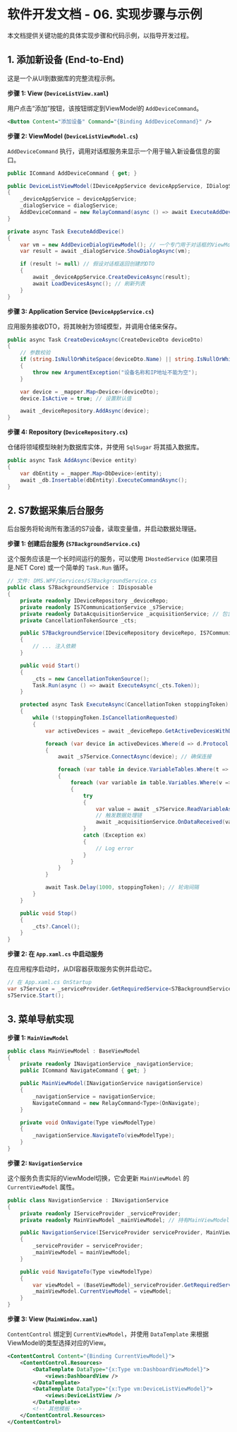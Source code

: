 # 软件开发文档 - 06. 实现步骤与示例

本文档提供关键功能的具体实现步骤和代码示例，以指导开发过程。

## 1. 添加新设备 (End-to-End)

这是一个从UI到数据库的完整流程示例。

**步骤 1: View (`DeviceListView.xaml`)**

用户点击“添加”按钮，该按钮绑定到ViewModel的 `AddDeviceCommand`。

```xml
<Button Content="添加设备" Command="{Binding AddDeviceCommand}" />
```

**步骤 2: ViewModel (`DeviceListViewModel.cs`)**

`AddDeviceCommand` 执行，调用对话框服务来显示一个用于输入新设备信息的窗口。

```csharp
public ICommand AddDeviceCommand { get; }

public DeviceListViewModel(IDeviceAppService deviceAppService, IDialogService dialogService)
{
    _deviceAppService = deviceAppService;
    _dialogService = dialogService;
    AddDeviceCommand = new RelayCommand(async () => await ExecuteAddDevice());
}

private async Task ExecuteAddDevice()
{
    var vm = new AddDeviceDialogViewModel(); // 一个专门用于对话框的ViewModel
    var result = await _dialogService.ShowDialogAsync(vm);

    if (result != null) // 假设对话框返回创建的DTO
    {
        await _deviceAppService.CreateDeviceAsync(result);
        await LoadDevicesAsync(); // 刷新列表
    }
}
```

**步骤 3: Application Service (`DeviceAppService.cs`)**

应用服务接收DTO，将其映射为领域模型，并调用仓储来保存。

```csharp
public async Task CreateDeviceAsync(CreateDeviceDto deviceDto)
{
    // 参数校验
    if (string.IsNullOrWhiteSpace(deviceDto.Name) || string.IsNullOrWhiteSpace(deviceDto.IpAddress))
    {
        throw new ArgumentException("设备名称和IP地址不能为空");
    }

    var device = _mapper.Map<Device>(deviceDto);
    device.IsActive = true; // 设置默认值

    await _deviceRepository.AddAsync(device);
}
```

**步骤 4: Repository (`DeviceRepository.cs`)**

仓储将领域模型映射为数据库实体，并使用 `SqlSugar` 将其插入数据库。

```csharp
public async Task AddAsync(Device entity)
{
    var dbEntity = _mapper.Map<DbDevice>(entity);
    await _db.Insertable(dbEntity).ExecuteCommandAsync();
}
```

## 2. S7数据采集后台服务

后台服务将轮询所有激活的S7设备，读取变量值，并启动数据处理链。

**步骤 1: 创建后台服务 (`S7BackgroundService.cs`)**

这个服务应该是一个长时间运行的服务，可以使用 `IHostedService` (如果项目是.NET Core) 或一个简单的 `Task.Run` 循环。

```csharp
// 文件: DMS.WPF/Services/S7BackgroundService.cs
public class S7BackgroundService : IDisposable
{
    private readonly IDeviceRepository _deviceRepo;
    private readonly IS7CommunicationService _s7Service;
    private readonly DataAcquisitionService _acquisitionService; // 包含处理链逻辑的服务
    private CancellationTokenSource _cts;

    public S7BackgroundService(IDeviceRepository deviceRepo, IS7CommunicationService s7Service, DataAcquisitionService acquisitionService)
    {
        // ... 注入依赖
    }

    public void Start()
    {
        _cts = new CancellationTokenSource();
        Task.Run(async () => await ExecuteAsync(_cts.Token));
    }

    protected async Task ExecuteAsync(CancellationToken stoppingToken)
    {
        while (!stoppingToken.IsCancellationRequested)
        {
            var activeDevices = await _deviceRepo.GetActiveDevicesWithDetailsAsync();

            foreach (var device in activeDevices.Where(d => d.Protocol == ProtocolType.S7))
            {
                await _s7Service.ConnectAsync(device); // 确保连接

                foreach (var table in device.VariableTables.Where(t => t.IsActive))
                {
                    foreach (var variable in table.Variables.Where(v => v.IsActive))
                    {
                        try
                        {
                            var value = await _s7Service.ReadVariableAsync(device, variable);
                            // 触发数据处理链
                            await _acquisitionService.OnDataReceived(variable, value);
                        }
                        catch (Exception ex)
                        {
                            // Log error
                        }
                    }
                }
            }

            await Task.Delay(1000, stoppingToken); // 轮询间隔
        }
    }

    public void Stop()
    {
        _cts?.Cancel();
    }
}
```

**步骤 2: 在 `App.xaml.cs` 中启动服务**

在应用程序启动时，从DI容器获取服务实例并启动它。

```csharp
// 在 App.xaml.cs OnStartup
var s7Service = _serviceProvider.GetRequiredService<S7BackgroundService>();
s7Service.Start();
```

## 3. 菜单导航实现

**步骤 1: `MainViewModel`**

```csharp
public class MainViewModel : BaseViewModel
{
    private readonly INavigationService _navigationService;
    public ICommand NavigateCommand { get; }

    public MainViewModel(INavigationService navigationService)
    {
        _navigationService = navigationService;
        NavigateCommand = new RelayCommand<Type>(OnNavigate);
    }

    private void OnNavigate(Type viewModelType)
    {
        _navigationService.NavigateTo(viewModelType);
    }
}
```

**步骤 2: `NavigationService`**

这个服务负责实际的ViewModel切换，它会更新 `MainViewModel` 的 `CurrentViewModel` 属性。

```csharp
public class NavigationService : INavigationService
{
    private readonly IServiceProvider _serviceProvider;
    private readonly MainViewModel _mainViewModel; // 持有MainViewModel的引用

    public NavigationService(IServiceProvider serviceProvider, MainViewModel mainViewModel)
    {
        _serviceProvider = serviceProvider;
        _mainViewModel = mainViewModel;
    }

    public void NavigateTo(Type viewModelType)
    {
        var viewModel = (BaseViewModel)_serviceProvider.GetRequiredService(viewModelType);
        _mainViewModel.CurrentViewModel = viewModel;
    }
}
```

**步骤 3: View (`MainWindow.xaml`)**

`ContentControl` 绑定到 `CurrentViewModel`，并使用 `DataTemplate` 来根据ViewModel的类型选择对应的View。

```xml
<ContentControl Content="{Binding CurrentViewModel}">
    <ContentControl.Resources>
        <DataTemplate DataType="{x:Type vm:DashboardViewModel}">
            <views:DashboardView />
        </DataTemplate>
        <DataTemplate DataType="{x:Type vm:DeviceListViewModel}">
            <views:DeviceListView />
        </DataTemplate>
        <!-- 其他模板 -->
    </ContentControl.Resources>
</ContentControl>
```
